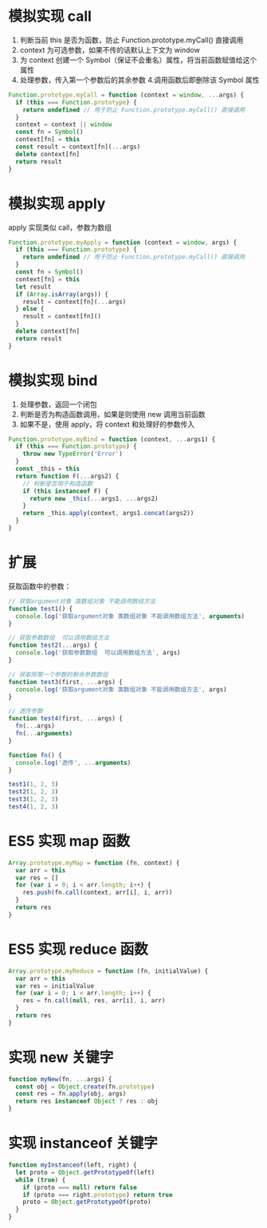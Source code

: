 <!--
 * @Description:
 * @Author: zhengfei.tan
 * @Date: 2024-02-27 09:58:26
 * @FilePath: \VitePress\docs\01.JavaScript\手动实现代码.md
 * @LastEditors: Please set LastEditors
 * @LastEditTime: 2024-08-02 21:55:44
-->

# 模拟实现 call

1. 判断当前 this 是否为函数，防止 Function.prototype.myCall() 直接调用
2. context 为可选参数，如果不传的话默认上下文为 window
3. 为 context 创建一个 Symbol（保证不会重名）属性，将当前函数赋值给这个属性
4. 处理参数，传入第一个参数后的其余参数 4.调用函数后即删除该 Symbol 属性

```js
Function.prototype.myCall = function (context = window, ...args) {
  if (this === Function.prototype) {
    return undefined // 用于防止 Function.prototype.myCall() 直接调用
  }
  context = context || window
  const fn = Symbol()
  context[fn] = this
  const result = context[fn](...args)
  delete context[fn]
  return result
}
```

# 模拟实现 apply

apply 实现类似 call，参数为数组

```js
Function.prototype.myApply = function (context = window, args) {
  if (this === Function.prototype) {
    return undefined // 用于防止 Function.prototype.myCall() 直接调用
  }
  const fn = Symbol()
  context[fn] = this
  let result
  if (Array.isArray(args)) {
    result = context[fn](...args)
  } else {
    result = context[fn]()
  }
  delete context[fn]
  return result
}
```

# 模拟实现 bind

1. 处理参数，返回一个闭包
2. 判断是否为构造函数调用，如果是则使用 new 调用当前函数
3. 如果不是，使用 apply，将 context 和处理好的参数传入

```js
Function.prototype.myBind = function (context, ...args1) {
  if (this === Function.prototype) {
    throw new TypeError('Error')
  }
  const _this = this
  return function F(...args2) {
    // 判断是否用于构造函数
    if (this instanceof F) {
      return new _this(...args1, ...args2)
    }
    return _this.apply(context, args1.concat(args2))
  }
}
```

# 扩展

获取函数中的参数：

```js
// 获取argument对象 类数组对象 不能调用数组方法
function test1() {
  console.log('获取argument对象 类数组对象 不能调用数组方法', arguments)
}

// 获取参数数组  可以调用数组方法
function test2(...args) {
  console.log('获取参数数组  可以调用数组方法', args)
}

// 获取除第一个参数的剩余参数数组
function test3(first, ...args) {
  console.log('获取argument对象 类数组对象 不能调用数组方法', args)
}

// 透传参数
function test4(first, ...args) {
  fn(...args)
  fn(...arguments)
}

function fn() {
  console.log('透传', ...arguments)
}

test1(1, 2, 3)
test2(1, 2, 3)
test3(1, 2, 3)
test4(1, 2, 3)
```

# ES5 实现 map 函数

```js
Array.prototype.myMap = function (fn, context) {
  var arr = this
  var res = []
  for (var i = 0; i < arr.length; i++) {
    res.push(fn.call(context, arr[i], i, arr))
  }
  return res
}
```

# ES5 实现 reduce 函数

```js
Array.prototype.myReduce = function (fn, initialValue) {
  var arr = this
  var res = initialValue
  for (var i = 0; i < arr.length; i++) {
    res = fn.call(null, res, arr[i], i, arr)
  }
  return res
}
```

# 实现 new 关键字

```js
function myNew(fn, ...args) {
  const obj = Object.create(fn.prototype)
  const res = fn.apply(obj, args)
  return res instanceof Object ? res : obj
}
```

# 实现 instanceof 关键字

```js
function myInstanceof(left, right) {
  let proto = Object.getPrototypeOf(left)
  while (true) {
    if (proto === null) return false
    if (proto === right.prototype) return true
    proto = Object.getPrototypeOf(proto)
  }
}
```
